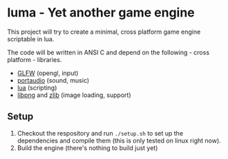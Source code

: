 luma - Yet another game engine
==============================

This project will try to create a minimal, cross platform game engine scriptable in lua.

The code will be written in ANSI C and depend on the following - cross platform - libraries.

- [GLFW](http://www.glfw.org/) (opengl, input)
- [portaudio](http://www.portaudio.com) (sound, music)
- [lua](http://www.lua.org) (scripting)
- [libpng](http://libpng.org) and [zlib](http://zlib.net) (image loading, support)


## Setup

1. Checkout the respository and run `./setup.sh` to set up the dependencies and compile them (this is only tested on linux right now).
2. Build the engine (there's nothing to build just yet)

